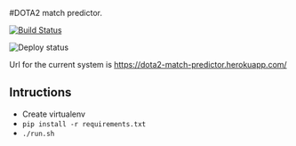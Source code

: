 #DOTA2 match predictor.

[![Build Status](https://travis-ci.org/wakr/DOTA2Predictor.svg?branch=master)](https://travis-ci.org/wakr/DOTA2Predictor)

![Deploy status](https://heroku-badge.herokuapp.com/?app=dota2-match-predictor)


Url for the current system is https://dota2-match-predictor.herokuapp.com/


## Intructions

* Create virtualenv
* `pip install -r requirements.txt`
* `./run.sh`
